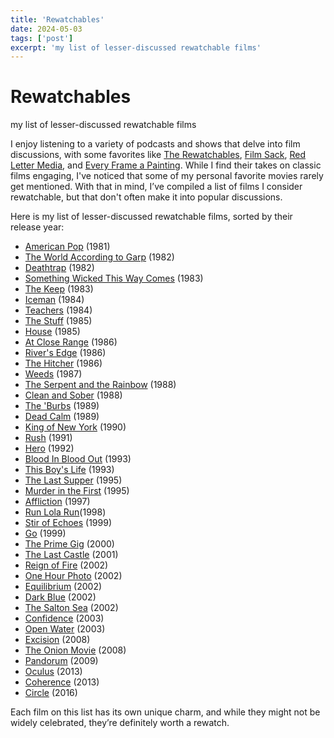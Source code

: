 ```yaml
---
title: 'Rewatchables'
date: 2024-05-03
tags: ['post']
excerpt: 'my list of lesser-discussed rewatchable films'
---
```


<hgroup>
	<h1>Rewatchables</h1>
	<p>my list of lesser-discussed rewatchable films</p>
</hgroup>

I enjoy listening to a variety of podcasts and shows that delve into film discussions, with some favorites like [The Rewatchables](https://www.theringer.com/the-rewatchables), [Film Sack](https://www.frogpants.com/filmsack), [Red Letter Media](https://www.youtube.com/redlettermedia/), and [Every Frame a Painting](https://www.youtube.com/@everyframeapainting). While I find their takes on classic films engaging, I've noticed that some of my personal favorite movies rarely get mentioned. With that in mind, I’ve compiled a list of films I consider rewatchable, but that don't often make it into popular discussions.

Here is my list of lesser-discussed rewatchable films, sorted by their release year:

-   [American Pop](https://www.imdb.com/title/tt0082009/) (1981)
-   [The World According to Garp](https://www.imdb.com/title/tt0084917/) (1982)
-   [Deathtrap](https://www.imdb.com/title/tt0083806/) (1982)
-   [Something Wicked This Way Comes](https://www.imdb.com/title/tt0086336/) (1983)
-   [The Keep](https://www.imdb.com/title/tt0085780/) (1983)
-   [Iceman](https://www.imdb.com/title/tt0087452/) (1984)
-   [Teachers](https://www.imdb.com/title/tt0088242/) (1984)
-   [The Stuff](https://www.imdb.com/title/tt0090094/) (1985)
-   [House](https://www.imdb.com/title/tt0091223/) (1985)
-   [At Close Range](https://www.imdb.com/title/tt0090670/) (1986)
-   [River's Edge](https://www.imdb.com/title/tt0091860/) (1986)
-   [The Hitcher](https://www.imdb.com/title/tt0091209/) (1986)
-   [Weeds](https://www.imdb.com/title/tt0094304/) (1987)
-   [The Serpent and the Rainbow](https://www.imdb.com/title/tt0096071/) (1988)
-   [Clean and Sober](https://www.imdb.com/title/tt0094884/) (1988)
-   [The 'Burbs](https://www.imdb.com/title/tt0096734/) (1989)
-   [Dead Calm](https://www.imdb.com/title/tt0097162/) (1989)
-   [King of New York](https://www.imdb.com/title/tt0099939/) (1990)
-   [Rush](https://www.imdb.com/title/tt0102820/) (1991)
-   [Hero](https://www.imdb.com/title/tt0104412/) (1992)
-   [Blood In Blood Out](https://www.imdb.com/title/tt0106469/) (1993)
-   [This Boy's Life](https://www.imdb.com/title/tt0108330/) (1993)
-   [The Last Supper](https://www.imdb.com/title/tt0113613/) (1995)
-   [Murder in the First](https://www.imdb.com/title/tt0113870/) (1995)
-   [Affliction](https://www.imdb.com/title/tt0118564/) (1997)
-   [Run Lola Run](https://www.imdb.com/title/tt0130827/)(1998)
-   [Stir of Echoes](https://www.imdb.com/title/tt0164181/) (1999)
-   [Go](https://www.imdb.com/title/tt0139239/) (1999)
-   [The Prime Gig](https://www.imdb.com/title/tt0213682/) (2000)
-   [The Last Castle](https://www.imdb.com/title/tt0272020/) (2001)
-   [Reign of Fire](https://www.imdb.com/title/tt0253556/) (2002)
-   [One Hour Photo](https://www.imdb.com/title/tt0265459/) (2002)
-   [Equilibrium](https://www.imdb.com/title/tt0238380/) (2002)
-   [Dark Blue](https://www.imdb.com/title/tt0279331/) (2002)
-   [The Salton Sea](https://www.imdb.com/title/tt0235737) (2002)
-   [Confidence](https://www.imdb.com/title/tt0310910/) (2003)
-   [Open Water](https://www.imdb.com/title/tt0374102/) (2003)
-   [Excision](https://www.imdb.com/title/tt1305669) (2008)
-   [The Onion Movie](https://www.imdb.com/title/tt0392878/) (2008)
-   [Pandorum](https://www.imdb.com/title/tt1188729/) (2009)
-   [Oculus](https://www.imdb.com/title/tt2388715/) (2013)
-   [Coherence](https://www.imdb.com/title/tt2866360/) (2013)
-   [Circle](https://www.imdb.com/title/tt3118452/) (2016)

Each film on this list has its own unique charm, and while they might not be widely celebrated, they’re definitely worth a rewatch.
